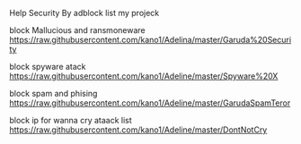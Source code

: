 Help Security By adblock list my projeck

block Mallucious and ransmoneware
https://raw.githubusercontent.com/kano1/Adelina/master/Garuda%20Security

block spyware atack
https://raw.githubusercontent.com/kano1/Adeline/master/Spyware%20X

block spam and phising
https://raw.githubusercontent.com/kano1/Adeline/master/GarudaSpamTeror

block ip for wanna cry ataack list
https://raw.githubusercontent.com/kano1/Adeline/master/DontNotCry
